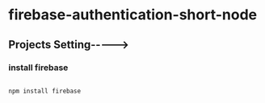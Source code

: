 # firebase-authentication-short-node

## Projects Setting----->

### install firebase

```js

npm install firebase

```